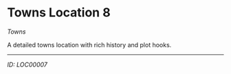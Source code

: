 # Towns Location 8

*Towns*

A detailed towns location with rich history and plot hooks.

---
*ID: LOC00007*